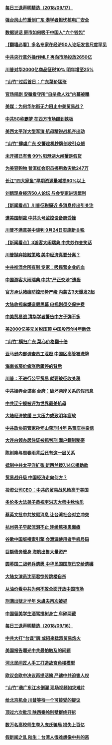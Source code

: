 #### [每日三退声明精选（2018/09/17）](../pages/nsc413/n10722057.md) 

#### [强台风山竹重创广东 港学者担忧核电厂安全](../pages/nsc413/n10720066.md) 

#### [数据说话 房市如何吸干中国人“六个钱包”](../pages/nsc413/n10721656.md) 

#### [【翻墙必看】多名专家在经济50人论坛发言尺度罕见](../pages/nsc413/n10721920.md) 

#### [中共央行意外操作MLF 再向市场投放2650亿](../pages/nsc413/n10721703.md) 

#### [川普对华2000亿商品征税10% 明年增至25%](../pages/nsc413/n10721639.md) 

#### [“山竹”过后首日：广东菜价猛涨](../pages/nsc413/n10721239.md) 

#### [官场闹剧 安徽看守所“自杀救人戏”内幕被曝](../pages/nsc413/n10721511.md) 

#### [美媒：为何华尔街无力阻止中美贸易战？](../pages/nsc413/n10721435.md) 

#### [中共5G称霸梦 在西方市场踢到铁板](../pages/nsc413/n10721491.md) 

#### [美西太平洋大型军演 航母精锐战机齐出动](../pages/nsc413/n10720985.md) 

#### [“山竹”肆虐广东 交警趁机抄牌创收引众怒](../pages/nsc413/n10721353.md) 

#### [未开捕已有售 99%阳澄湖大闸蟹是假货](../pages/nsc413/n10721440.md) 

#### [为美容购物 普洱红会职员挪用救灾款247万](../pages/nsc413/n10721292.md) 

#### [长江“四大家鱼”早期资源量减损90%以上](../pages/nsc413/n10721252.md) 

#### [刘鹤现身经济50人论坛 与会专家讲话犀利](../pages/nsc413/n10721133.md) 

#### [【新闻看点】川普征税逼近 多消息传出引关注](../pages/nsc413/n10721107.md) 

#### [遭美国制裁  中共头号监控设备商受挫](../pages/nsc413/n10721167.md) 

#### [川普不满意美中谈判 9月24日实施新关税](../pages/nsc413/n10721178.md) 

#### [【新闻看点】3游客大闹瑞典 中共炒作变笑话](../pages/nsc413/n10721069.md) 

#### [川普抛弃接触策略 美中经济真要分离？](../pages/nsc413/n10721071.md) 

#### [中共推混合所有制 专家：吸民营企业的血](../pages/nsc413/n10720933.md) 

#### [中国游客大闹瑞典 中共“严正交涉”遭轰](../pages/nsc413/n10720995.md) 

#### [官方承认猪瘟防控形势严峻 内蒙古3天爆发2起](../pages/nsc413/n10720978.md) 

#### [大陆收视率爆造假黑幕 电视剧须交保护费](../pages/nsc413/n10720949.md) 

#### [中美贸易战 清华学者警告中方子弹不多](../pages/nsc413/n10720929.md) 

#### [美2000亿美元关税压顶 中国股市创4年新低](../pages/nsc413/n10720886.md) 

#### [“山竹”横扫广东 菜心价格翻十倍](../pages/nsc413/n10720220.md) 

#### [亚马逊内部调查员工泄密 中国区高管被洗牌](../pages/nsc413/n10720814.md) 

#### [海南省房价疯涨后骤停的背后](../pages/nsc413/n10720448.md) 

#### [川普：不进行公平贸易 就要被征收关税](../pages/nsc413/n10720805.md) 

#### [中共操弄台谍案 台府：破坏两岸关系的假讯息](../pages/nsc413/n10720491.md) 

#### [中共辽宁舰被评为世界最差航母](../pages/nsc413/n10720624.md) 

#### [大陆经济放缓  三大压力或致明年疲软](../pages/nsc413/n10719967.md) 

#### [中共政协前管家孙怀山获刑14年 系贾庆林亲信](../pages/nsc413/n10720642.md) 

#### [大连白领办居住证被抓判刑 曝户籍制秘密](../pages/nsc413/n10716422.md) 

#### [陈树隆与周春雨背后还有这一层关系](../pages/nsc413/n10720503.md) 

#### [抵制中共太平洋扩张 新西兰拨7.14亿援助款](../pages/nsc413/n10720488.md) 

#### [贸易战升级 中国经济走向何方？](../pages/nsc413/n10719237.md) 

#### [投资公司CEO：中共的贸易战风险高于美国](../pages/nsc413/n10720293.md) 

#### [多伦多大法弟子恭祝李洪志大师中秋快乐](../pages/nsc413/n10719118.md) 

#### [蔡英文批中共放假消息 让台湾社会对立冲突](../pages/nsc413/n10719992.md) 

#### [杭州男子早起流泪不止 连续熬夜患面瘫](../pages/nsc413/n10720148.md) 

#### [谷歌中国版搜索引擎 会泄漏使用者手机号码](../pages/nsc413/n10719990.md) 

#### [巨额债务缠身 海航出售大量资产](../pages/nsc413/n10719194.md) 

#### [圆英国二战老兵遗愿 中华民国国旗已交给遗孀](../pages/nsc413/n10719685.md) 

#### [大陆女演员沈丽君惊传跳楼自杀](../pages/nsc413/n10719540.md) 

#### [从油价看中共为何不敢全面开放中国市场](../pages/nsc413/n10719600.md) 

#### [刑满出狱才半年 朱虞夫再次被抓](../pages/nsc413/n10719744.md) 

#### [中国留美学生酒驾撞树身亡 车碎两截](../pages/nsc413/n10719586.md) 

#### [每日三退声明精选（2018/09/16）](../pages/nsc413/n10719597.md) 

#### [中共大打“台谍”牌 或招来猛烈贸易炮火](../pages/nsc413/n10718988.md) 

#### [美国报告曝光中共最怕触及的问题](../pages/nsc413/n10707267.md) 

#### [河北民间匠人手工打造故宫角楼模型](../pages/nsc413/n10719014.md) 

#### [欧议会欧中决议再提活摘 严谴中共迫害人权](../pages/nsc413/n10718122.md) 

#### [“山竹”袭广东江水倒灌 现场视频如灾难片](../pages/nsc413/n10718596.md) 

#### [给北京机会 川普等待一个可接受的提议](../pages/nsc413/n10718845.md) 

#### [顶过六次批示 陕西秦岭别墅群终开拆](../pages/nsc413/n10718812.md) 

#### [数万名高校师生卷入庞氏骗局 损失上百亿](../pages/nsc413/n10718809.md) 

#### [假新闻之乱 陆生：台湾人很难想像中共的恶](../pages/nsc413/n10718114.md) 

